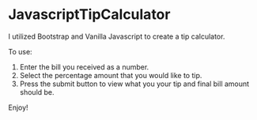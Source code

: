 # JavascriptTipCalculator
I utilized Bootstrap and Vanilla Javascript to create a tip calculator.

To use: 
1. Enter the bill you received as a number.
2. Select the percentage amount that you would like to tip.
3. Press the submit button to view what you your tip and final bill amount should be. 

Enjoy!